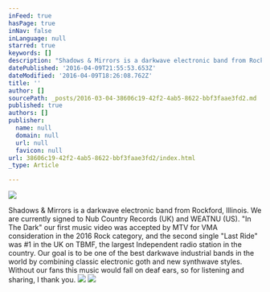```yaml
---
inFeed: true
hasPage: true
inNav: false
inLanguage: null
starred: true
keywords: []
description: "Shadows & Mirrors is a darkwave electronic band from Rockford, Illinois. We are currently signed to Nub Country Records (UK) and WEATNU (US). \"In The Dark\" our first music video was accepted by MTV for VMA consideration in the 2016 Rock category, and the second single \"Last Ride\" was #1 in the UK on TBMF, the largest Independent radio station in the country. Our goal is to be one of the best darkwave industrial bands in the world by combining classic\_electronic goth and new synthwave styles.\_Without our fans this music would fall on deaf ears, so for listening and sharing, I thank you."
datePublished: '2016-04-09T21:55:53.653Z'
dateModified: '2016-04-09T18:26:08.762Z'
title: ''
author: []
sourcePath: _posts/2016-03-04-38606c19-42f2-4ab5-8622-bbf3faae3fd2.md
published: true
authors: []
publisher:
  name: null
  domain: null
  url: null
  favicon: null
url: 38606c19-42f2-4ab5-8622-bbf3faae3fd2/index.html
_type: Article

---
```

![](https://the-grid-user-content.s3-us-west-2.amazonaws.com/411d96ce-f008-4fb8-821e-87d2a3549c3e.png)

Shadows & Mirrors is a darkwave electronic band from Rockford, Illinois. We are currently signed to Nub Country Records (UK) and WEATNU (US). "In The Dark" our first music video was accepted by MTV for VMA consideration in the 2016 Rock category, and the second single "Last Ride" was \#1 in the UK on TBMF, the largest Independent radio station in the country. Our goal is to be one of the best darkwave industrial bands in the world by combining classic electronic goth and new synthwave styles. Without our fans this music would fall on deaf ears, so for listening and sharing, I thank you.
![](https://the-grid-user-content.s3-us-west-2.amazonaws.com/621886ff-a88c-4575-9131-98f95335cf7a.png)
![](https://the-grid-user-content.s3-us-west-2.amazonaws.com/7ef6ab15-cf1c-4490-b26d-a0ed4b8e8e5a.png)